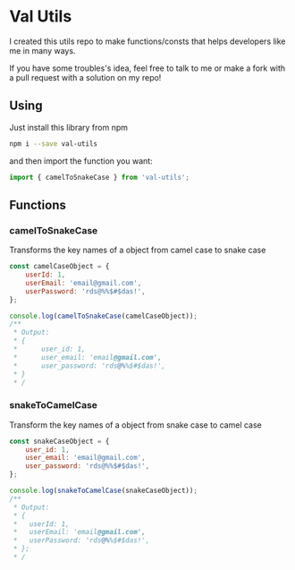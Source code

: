 # Val Utils

I created this utils repo to make functions/consts that helps developers like me in many ways.

If you have some troubles's idea, feel free to talk to me or make a fork with a pull request with a solution on my repo!

## Using

Just install this library from npm

```bash
npm i --save val-utils
```

and then import the function you want:

```javascript
import { camelToSnakeCase } from 'val-utils';
```

## Functions

### camelToSnakeCase

Transforms the key names of a object from camel case to snake case

```javascript
const camelCaseObject = {
    userId: 1,
    userEmail: 'email@gmail.com',
    userPassword: 'rds@%%$#$das!',
};

console.log(camelToSnakeCase(camelCaseObject));
/**
 * Output:
 * {
 *      user_id: 1,
 *      user_email: 'email@gmail.com',
 *      user_password: 'rds@%%$#$das!',
 * }
 * /
```

### snakeToCamelCase

Transform the key names of a object from snake case to camel case

```javascript
const snakeCaseObject = {
    user_id: 1,
    user_email: 'email@gmail.com',
    user_password: 'rds@%%$#$das!',
};

console.log(snakeToCamelCase(snakeCaseObject));
/**
 * Output:
 * {
 *   userId: 1,
 *   userEmail: 'email@gmail.com',
 *   userPassword: 'rds@%%$#$das!',
 * };
 * /
```
